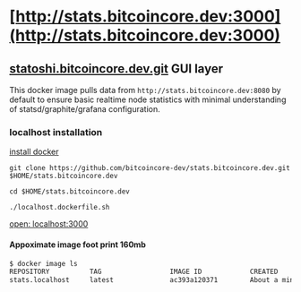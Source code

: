 # [http://stats.bitcoincore.dev:3000](http://stats.bitcoincore.dev:3000)

## [statoshi.bitcoincore.dev.git](https://github.com/bitcoincore-dev/statoshi.bitcoincore.dev.git) GUI layer



This docker image pulls data from `http://stats.bitcoincore.dev:8080` by default to ensure basic realtime node statistics with minimal understanding of statsd/graphite/grafana configuration. 

### localhost installation

[install docker](https://docs.docker.com/get-docker/)

```
git clone https://github.com/bitcoincore-dev/stats.bitcoincore.dev.git $HOME/stats.bitcoincore.dev
```
```
cd $HOME/stats.bitcoincore.dev
```
```
./localhost.dockerfile.sh
```

[open: localhost:3000](http://localhost:3000)

#### Appoximate image foot print 160mb

```bash
$ docker image ls
REPOSITORY          TAG                 IMAGE ID            CREATED              SIZE
stats.localhost     latest              ac393a120371        About a minute ago   158MB
```
